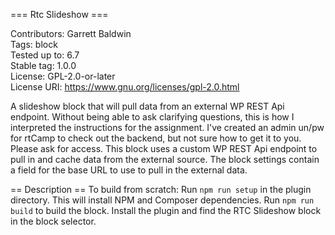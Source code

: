 === Rtc Slideshow ===

Contributors:      Garrett Baldwin\
Tags:              block\
Tested up to:      6.7\
Stable tag:        1.0.0\
License:           GPL-2.0-or-later\
License URI:       https://www.gnu.org/licenses/gpl-2.0.html

A slideshow block that will pull data from an external WP REST Api endpoint.
Without being able to ask clarifying questions, this is how I interpreted the instructions for the assignment.  I've created an admin un/pw for rtCamp to check out the backend, but not sure how to get it to you.  Please ask for access.
This block uses a custom WP REST Api endpoint to pull in and cache data from the external source.
The block settings contain a field for the base URL to use to pull in the external data.

== Description ==
To build from scratch:
Run `npm run setup` in the plugin directory.  This will install NPM and Composer dependencies.
Run `npm run build` to build the block.
Install the plugin and find the RTC Slideshow block in the block selector.
